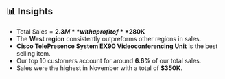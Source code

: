 ## 📊 Insights
- Total Sales = **$2.3M** with a profit of **$280K**
- The **West region** consistently outpreforms other regions in sales.
- **Cisco TelePresence System EX90 Videoconferencing Unit** is the best selling item.
- Our top 10 customers account for around **6.6%** of our total sales.
- Sales were the highest in November with a total of **$350K**.
